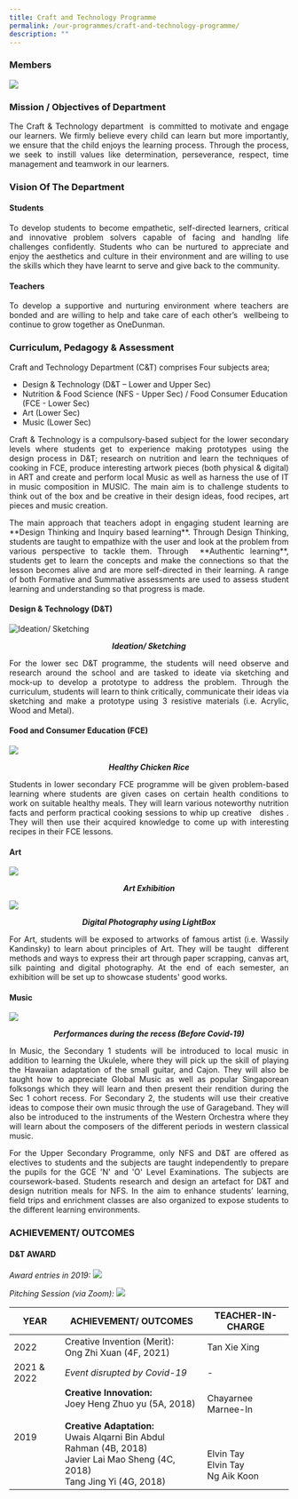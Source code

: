 ```yaml
---
title: Craft and Technology Programme
permalink: /our-programmes/craft-and-technology-programme/
description: ""
---
```

### Members

![](/images/Department%20Photos/craft%20and%20technology%20department%20i.jpg)

### Mission / Objectives of Department
  
<p style="text-align: justify;">The Craft & Technology department  is committed to motivate and engage our learners. We firmly believe every child can learn but more importantly, we ensure that the child enjoys the learning process. Through the process, we seek to instill values like determination, perseverance, respect, time management and teamwork in our learners.</p>

### Vision Of The Department


#### Students
<p style="text-align: justify;">To develop students to become empathetic, self-directed learners, critical and innovative problem solvers capable of facing and handlng life challenges confidently. Students who can be nurtured to appreciate and enjoy the aesthetics and culture in their environment and are willing to use the skills which they have learnt to serve and give back to the community.</p>

#### Teachers
<p style="text-align: justify;">To develop a supportive and nurturing environment where teachers are bonded and are willing to help and take care of each other’s  wellbeing to continue to grow together as OneDunman.</p>

### Curriculum, Pedagogy & Assessment

Craft and Technology Department (C&T) comprises Four subjects area;
* Design & Technology (D&T – Lower and Upper Sec)
* Nutrition & Food Science (NFS - Upper Sec) / Food Consumer Education (FCE - Lower Sec)
* Art (Lower Sec)
* Music (Lower Sec)

<p style="text-align: justify;">Craft & Technology is a compulsory-based subject for the lower secondary levels where students get to experience making prototypes using the design process in D&T; research on nutrition and learn the techniques of cooking in FCE, produce interesting artwork pieces (both physical & digital) in ART and create and perform local Music as well as harness the use of IT in music composition in MUSIC. The main aim is to challenge students to think out of the box and be creative in their design ideas, food recipes, art pieces and music creation.</p>

<p style="text-align: justify;">The main approach that teachers adopt in engaging student learning are **Design Thinking and Inquiry based learning**. Through Design Thinking, students are taught to empathize with the user and look at the problem from various perspective to tackle them. Through  **Authentic learning**, students get to learn the concepts and make the connections so that the lesson becomes alive and are more self-directed in their learning. A range of both Formative and Summative assessments are used to assess student learning and understanding so that progress is made.</p>

#### Design & Technology (D&T)
![Ideation/ Sketching](/images/Department%20Photos/Craft%20&%20Tech/Insert%20pic_file2.jpeg)
<p style="text-align: center;"><b><i>Ideation/ Sketching</i></b></p>

<p style="text-align: justify;">For the lower sec D&T programme, the students will need observe and research around the school and are tasked to ideate via sketching and mock-up to develop a prototype to address the problem. Through the curriculum, students will learn to think critically, communicate their ideas via sketching and make a prototype using 3 resistive materials (i.e. Acrylic, Wood and Metal).</p>

#### Food and Consumer Education (FCE)
![](/images/Department%20Photos/Craft%20&%20Tech/Insert%20pic_file3.jpeg)
<p style="text-align: center;"><b><i>Healthy Chicken Rice</i></b></p>

<p style="text-align: justify;">Students in lower secondary FCE programme will be given problem-based learning where students are given cases on certain health conditions to work on suitable healthy meals. They will learn various noteworthy nutrition facts and perform practical cooking sessions to whip up creative   dishes . They will then use their acquired knowledge to come up with interesting recipes in their FCE lessons.</p>

#### Art
![](/images/Department%20Photos/Craft%20&%20Tech/Insert%20pic_file4.jpeg)
<p style="text-align: center;"><b><i>Art Exhibition</i></b></p>

![](/images/Department%20Photos/Craft%20&%20Tech/Insert%20pic_file5.jpeg)
<p style="text-align: center;"><b><i>Digital Photography using LightBox</i></b></p>

<p style="text-align: justify;">For Art, students will be exposed to artworks of famous artist (i.e. Wassily Kandinsky) to learn about principles of Art. They will be taught  different methods and ways to express their art through paper scrapping, canvas art, silk painting and digital photography. At the end of each semester, an exhibition will be set up to showcase students' good works.</p>

#### Music
![](/images/Department%20Photos/Craft%20&%20Tech/Insert%20pic_file6.png)
<p style="text-align: center;"><b><i>Performances during the recess (Before Covid-19)</i></b></p>

<p style="text-align: justify;">In Music, the Secondary 1 students will be introduced to local music in addition to learning the Ukulele, where they will pick up the skill of playing the Hawaiian adaptation of the small guitar, and Cajon. They will also be taught how to appreciate Global Music as well as popular Singaporean folksongs which they will learn and then present their rendition during the Sec 1 cohort recess. For Secondary 2, the students will use their creative ideas to compose their own music through the use of Garageband. They will also be introduced to the instruments of the Western Orchestra where they will learn about the composers of the different periods in western classical music.</p>

<p style="text-align: justify;">For the Upper Secondary Programme, only NFS and D&T are offered as electives to students and the subjects are taught independently to prepare the pupils for the GCE 'N' and 'O' Level Examinations. The subjects are coursework-based. Students research and design an artefact for D&T and design nutrition meals for NFS. In the aim to enhance students’ learning, field trips and enrichment classes are also organized to expose students to the different learning environments.</p>

### ACHIEVEMENT/ OUTCOMES

#### D&T AWARD
*Award entries in 2019:*
![](/images/Department%20Photos/Craft%20&%20Tech/Insert%20pic_file7.png)

*Pitching Session (via Zoom):*
![](/images/Department%20Photos/Craft%20&%20Tech/Insert%20pic_file8.png)

| YEAR |ACHIEVEMENT/ OUTCOMES|TEACHER-IN-CHARGE|
| -------- | -------- | -------- |
| 2022 |Creative Invention (Merit):<br>Ong Zhi Xuan (4F, 2021)| Tan Xie Xing |
| 2021 & 2022 | *Event disrupted by Covid-19* | - |
| 2019 |**Creative Innovation:**<br>Joey Heng Zhuo yu (5A, 2018)<br><br>**Creative Adaptation:**<br>Uwais Alqarni Bin Abdul Rahman (4B, 2018)<br>Javier Lai Mao Sheng (4C, 2018)<br>Tang Jing Yi (4G, 2018)| Chayarnee Marnee-In<br><br><br><BR>Elvin Tay<br>Elvin Tay<br>Ng Aik Koon |